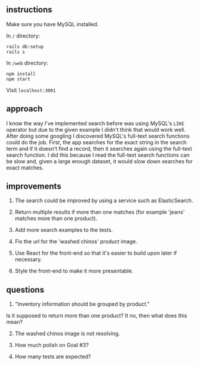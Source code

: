 ## instructions

Make sure you have MySQL installed.

In `/` directory:

    rails db:setup
    rails s

In `/web` directory:

    npm install
    npm start

Visit `localhost:3001`

## approach

I know the way I've implemented search before was using MySQL's `LIKE` operator
but due to the given example I didn't think that would work well. After doing
some googling I discovered MySQL's full-text search functions could do the job.
First, the app searches for the exact string in the search term and if it doesn't
find a record, then it searches again using the full-text search function.  I
did this because I read the full-text search functions can be slow and, given a
large enough dataset, it would slow down searches for exact matches.

## improvements

1. The search could be improved by using a service such as ElasticSearch.

2. Return multiple results if more than one matches (for example 'jeans' matches
more than one product).

3. Add more search examples to the tests.

4. Fix the url for the 'washed chinos' product image.

5. Use React for the front-end so that it's easier to build upon later if necessary.

6. Style the front-end to make it more presentable.

## questions

1. "Inventory information should be grouped by product."

Is it supposed to return more than one product? It no, then what does this mean?

2. The washed chinos image is not resolving.

3. How much polish on Goal #3?

4. How many tests are expected?
